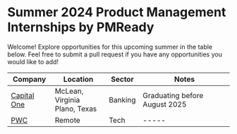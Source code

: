 # Summer 2024 Product Management Internships by PMReady
Welcome! Explore opportunities for this upcoming summer in the table below. Feel free to submit a pull request if you have any opportunities you would like to add!

| Company | Location | Sector | Notes |
| ------- | -------- | ------ | ----- |
| [Capital One](https://www.capitalonecareers.com/job/mclean/product-development-intern-summer-2024/31238/51746418592) | McLean, Virginia</br>Plano, Texas | Banking | Graduating before August 2025 |
| [PWC](https://www.linkedin.com/jobs/search/?currentJobId=3674578416&f_E=1&geoId=103644278&keywords=product%20management%20intern&location=United%20States&refresh=true) | Remote | Tech | ----- |
